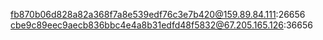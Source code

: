 fb870b06d828a82a368f7a8e539edf76c3e7b420@159.89.84.111:26656
cbe9c89eec9aecb836bbc4e4a8b31edfd48f5832@67.205.165.126:36656
